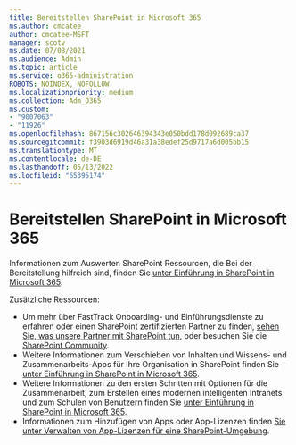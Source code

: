 ```yaml
---
title: Bereitstellen SharePoint in Microsoft 365
ms.author: cmcatee
author: cmcatee-MSFT
manager: scotv
ms.date: 07/08/2021
ms.audience: Admin
ms.topic: article
ms.service: o365-administration
ROBOTS: NOINDEX, NOFOLLOW
ms.localizationpriority: medium
ms.collection: Adm_O365
ms.custom:
- "9007063"
- "11926"
ms.openlocfilehash: 867156c302646394343e050bdd178d092689ca37
ms.sourcegitcommit: f3903d6919d46a31a38edef25d9717a6d005bb15
ms.translationtype: MT
ms.contentlocale: de-DE
ms.lasthandoff: 05/13/2022
ms.locfileid: "65395174"
---
```

# <a name="deploy-sharepoint-in-microsoft-365"></a>Bereitstellen SharePoint in Microsoft 365

Informationen zum Auswerten SharePoint Ressourcen, die Bei der Bereitstellung hilfreich sind, finden Sie [unter Einführung in SharePoint in Microsoft 365](https://docs.microsoft.com/sharepoint/introduction). 

Zusätzliche Ressourcen: 

- Um mehr über FastTrack Onboarding- und Einführungsdienste zu erfahren oder einen SharePoint zertifizierten Partner zu finden, [sehen Sie, was unsere Partner mit SharePoint tun](https://www.microsoft.com/microsoft-365/sharepoint/sharepoint-partners-sharepoint-support), oder besuchen Sie die [SharePoint Community](https://techcommunity.microsoft.com/t5/sharepoint/ct-p/SharePoint). 
- Weitere Informationen zum Verschieben von Inhalten und Wissens- und Zusammenarbeits-Apps für Ihre Organisation in SharePoint finden Sie [unter Einführung in SharePoint in Microsoft 365](https://docs.microsoft.com/sharepoint/introduction#migration). 
- Weitere Informationen zu den ersten Schritten mit Optionen für die Zusammenarbeit, zum Erstellen eines modernen intelligenten Intranets und zum Schulen von Benutzern finden Sie [unter Einführung in SharePoint in Microsoft 365](https://docs.microsoft.com/sharepoint/introduction#collaboration). 
- Informationen zum Hinzufügen von Apps oder App-Lizenzen finden [Sie unter Verwalten von App-Lizenzen für eine SharePoint-Umgebung](https://docs.microsoft.com/sharepoint/manage-app-licenses). 


